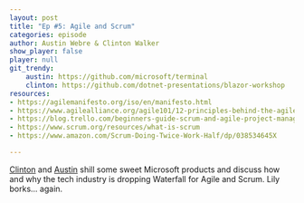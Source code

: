 ```yaml
---
layout: post
title: "Ep #5: Agile and Scrum"
categories: episode
author: Austin Webre & Clinton Walker
show_player: false
player: null
git_trendy:
    austin: https://github.com/microsoft/terminal
    clinton: https://github.com/dotnet-presentations/blazor-workshop
resources:
- https://agilemanifesto.org/iso/en/manifesto.html
- https://www.agilealliance.org/agile101/12-principles-behind-the-agile-manifesto/
- https://blog.trello.com/beginners-guide-scrum-and-agile-project-management
- https://www.scrum.org/resources/what-is-scrum
- https://www.amazon.com/Scrum-Doing-Twice-Work-Half/dp/038534645X

---
```

[Clinton](https://twitter.com/clintonjwalker) and [Austin](https://twitter.com/austinwebre) shill some sweet Microsoft products and discuss how and why the tech industry is dropping Waterfall for Agile and Scrum. Lily borks... again. 
